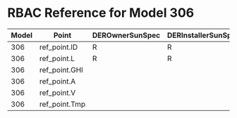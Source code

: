 # RBAC Reference for Model 306

| Model | Point | DEROwnerSunSpec | DERInstallerSunSpec | DERVendorSunSpec | ServiceProviderSunSpec | GridOperatorSunSpec |
|-------|-------|------------------|---------------------|------------------|------------------------|---------------------|
| 306 | ref_point.ID | R | R | R | R | R |
| 306 | ref_point.L | R | R | R | R | R |
| 306 | ref_point.GHI |  |  |  |  |  |
| 306 | ref_point.A |  |  |  |  |  |
| 306 | ref_point.V |  |  |  |  |  |
| 306 | ref_point.Tmp |  |  |  |  |  |
